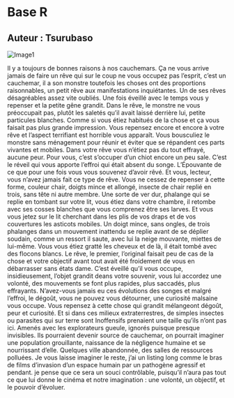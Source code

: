 # Base R
## Auteur : Tsurubaso

![Image1](/images/800400.png)


Il y a toujours de bonnes raisons à nos cauchemars. Ça ne vous arrive jamais de faire un rêve qui  sur le coup ne vous occupez pas l’esprit, c’est un cauchemar, il a son monstre toutefois les choses ont des proportions raisonnables, un petit rêve aux manifestations inquiétantes. Un de ses rêves désagréables assez vite oubliés. Une fois éveillé avec le temps vous y repenser et la petite gêne grandit. Dans le rêve, le monstre ne vous préoccupait pas, plutôt les saletés qu’il avait laissé derrière lui, petite particules blanches. Comme si vous étiez habitués de la chose et ça vous faisait pas plus grande impression. Vous repensez encore et encore à votre rêve et l’aspect terrifiant est horrible vous apparaît. Vous bousculiez le monstre sans ménagement pour réunir et éviter que se répandent ces parts vivantes et mobiles. Dans votre rêve vous n’étiez pas du tout effrayé, aucune peur. Pour vous, c’est s’occuper d’un chiot encore un peu sale.
C’est le réveil qui vous apporte l’effroi qui était absent du songe. L’Épouvante de ce que pour une fois vous vous souvenez d’avoir rêvé. Et vous, lecteur, vous n’avez jamais fait ce type de rêve. Vous ne cessez de repenser à cette forme, couleur chair, doigts mince et allongé, insecte de chair replié en trois, sans tête ni autre membre. Une sorte de ver dur, phalange qui se replie en tombant sur votre lit, vous étiez dans votre chambre, il retombe avec ses cosses blanches que vous comprenez être ses larves. Et vous vous jetez sur le lit cherchant dans les plis de vos draps et de vos couvertures les asticots mobiles. Un doigt mince, sans ongles, de trois phalanges dans un mouvement inattendu se replie avant de se déplier soudain, comme un ressort il saute, avec lui la neige mouvante, miettes de lui-même. Vous vous étiez gratté les cheveux et de là, il était tombé avec des flocons blancs. Le rêve, le premier, l’original faisait peu de cas de la chose et votre objectif avant tout avait été froidement de vous en débarrasser sans états dame. 
C’est éveillé qu’il vous occupe, insidieusement, l’objet grandit deans votre souvenir, vous lui accordez une volonté, des mouvements se font plus rapides, plus saccadés, plus effrayants. N’avez-vous jamais eu ces évolutions des songes et malgré l’effroi, le dégoût, vous ne pouvez vous détourner, une curiosité malsaine vous occupe. Vous repensez à cette chose qui grandit mélangeont dégoût, peur et curiosité. Et si dans ces milieux extraterrestres, de simples insectes ou parasites qui sur terre sont Inoffensifs prenaient une taille qu’ils n’ont pas ici. Amenés avec les explorateurs gueule, ignorés puisque presque invisibles. Ils pourraient devenir source de cauchemar, on pourrait imaginer une population grouillante, naissance de la négligence humaine et se nourrissant d’elle. Quelques ville abandonnée, des salles de ressources polluées. Je vous laisse imaginer le reste, j’ai un listing long comme le bras de films d’invasion d’un espace humain par un pathogène agressif et pendant. je pense que ce sera un souci contrôlable, puisqu’il n’aura pas tout ce que lui donne le cinéma et notre imagination : une volonté, un objectif, et le pouvoir d’évoluer. 
